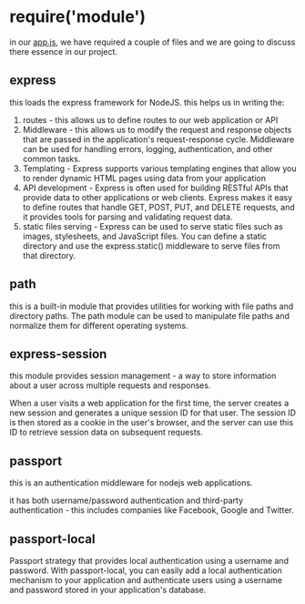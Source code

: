 # require('module')

in our [app.js](app.js), we have required a couple of files and we are going to discuss there essence in our project.

## express

this loads the express framework for NodeJS. this helps us in writing the:

1. routes - this allows us to define routes to our web application or API
2. Middleware - this allows us to modify the request and response objects that are passed in the application's request-response cycle. Middleware can be used for handling errors, logging, authentication, and other common tasks.
3. Templating - Express supports various templating engines that allow you to render dynamic HTML pages using data from your application
4. API development - Express is often used for building RESTful APIs that provide data to other applications or web clients. Express makes it easy to define routes that handle GET, POST, PUT, and DELETE requests, and it provides tools for parsing and validating request data.
5. static files serving - Express can be used to serve static files such as images, stylesheets, and JavaScript files. You can define a static directory and use the express.static() middleware to serve files from that directory.

## path

this is a built-in module that provides utilities for working with file paths and directory paths. The path module can be used to manipulate file paths and normalize them for different operating systems.

## express-session

this module provides session management - a way to store information about a user across multiple requests and responses.

When a user visits a web application for the first time, the server creates a new session and generates a unique session ID for that user. The session ID is then stored as a cookie in the user's browser, and the server can use this ID to retrieve session data on subsequent requests.

## passport

this is an authentication middleware for nodejs web applications.

it has both username/password authentication and third-party authentication - this includes companies like Facebook, Google and Twitter.

## passport-local

Passport strategy that provides local authentication using a username and password. With passport-local, you can easily add a local authentication mechanism to your application and authenticate users using a username and password stored in your application's database.

